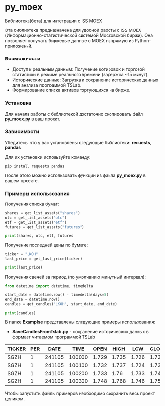 # py_moex
Библиотека(бета) для интеграции с ISS MOEX

Эта библиотека предназначена для удобной работы с ISS MOEX (Информационно-статистической системой Московской биржи). Она позволяет получать биржевые данные с MOEX напрямую из Python-приложений.

### Возможности
- Доступ к реальным данным: Получение котировок и торговой статистики в режиме реального времени (задержка ~15 минут).
- Исторические данные: Загрузка и сохранение исторических данных для анализа программой TSLab.
- Формирование списка активов торгующихся на бирже.

### Установка

Для начала работы с библиотекой достаточно скопировать файл **py_moex.py** в ваш проект.

### Зависимости

Убедитесь, что у вас установлены следующие библиотеки: **requests**, **pandas**

Для их установки используйте команду:

```bash 
pip install requests pandas
```
После этого можно использовать функции из файла **py_moex.py** в вашем проекте.

### Примеры использования

Получения списка бумаг:

```python
shares = get_list_assets("shares")
otc = get_list_assets("otc")
etf = get_list_assets("etf")
futures = get_list_assets("futures")

print(shares, otc, etf, futures
```

Получение последней цены по бумаге:

```python
ticker = "LKOH"
last_price = get_last_price(ticker)

print(last_price)
```

Получения свечей за период (по умолчанию минутный интервал):
```python
from datetime import datetime, timedelta

start_date = datetime.now() - timedelta(days=5)
end_date = datetime.now()
candles = get_candles("LKOH", start_date, end_date)

print(candles)
```

В папке **Examplse** представлены следующие примеры использования:

- **SaveCandlesFromTslab.py** - сохранение исторических данных в формает читаемом программой TSLab

|TICKER|PER|DATE|TIME|OPEN|HIGH|LOW|CLOSE|VOL|
|------|---|----|----|----|----|---|-----|---|      
SGZH|1|241105|100000|1.729|1.735|1.726|1.731|1754200|
SGZH|1|241105|100100|1.732|1.737|1.724|1.731|4705000|
SGZH|1|241105|100200|1.733|1.76|1.733|1.746|8090100|
SGZH|1|241105|100300|1.748|1.768|1.746|1.758|8610500|

Чтобы запустить файлы примеров необходимо сохранить весь проект целиком.
